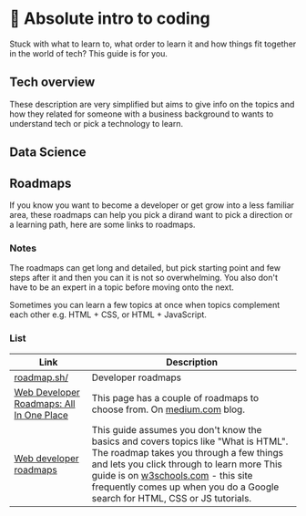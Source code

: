 # 🤷 Absolute intro to coding

Stuck with what to learn to, what order to learn it and how things fit together in the world of tech? This guide is for you.

## Tech overview

These description are very simplified but aims to give info on the topics and how they related for someone with a business background to wants to understand tech or pick a technology to learn.

## Data Science

## Roadmaps

If you know you want to become a developer or get grow into a less familiar area, these roadmaps can help you pick a dirand want to pick a direction or a learning path, here are some links to roadmaps. 

### Notes

The roadmaps can get long and detailed, but pick starting point and few steps after it and then you can it is not so overwhelming. You also don't have to be an expert in a topic before moving onto the next.

Sometimes you can learn a few topics at once when topics complement each other e.g. HTML + CSS, or HTML + JavaScript.

### List

| Link | Description |
|--|--|
| [roadmap.sh/](https://roadmap.sh/) | Developer roadmaps  |
| [Web Developer Roadmaps: All In One Place](https://medium.com/level-up-web/developer-roadmaps-all-in-one-place-75c0402db0e0) | This page has a couple of roadmaps to choose from. On [medium.com](https://medium.com) blog. |
| [Web developer roadmaps](https://www.w3schools.com/whatis/) | This guide assumes you don't know the basics and covers topics like "What is HTML". The roadmap takes you through a few things and lets you click through to learn more This guide is on [w3schools.com](www.w3schools.com) - this site frequently comes up when you do a Google search for HTML, CSS or JS tutorials.
<!--stackedit_data:
eyJwcm9wZXJ0aWVzIjoiZXh0ZW5zaW9uczpcbiAgcHJlc2V0Oi
BnZm1cbiIsImhpc3RvcnkiOlstNzk1MTA3MDMzLC0xNzc5MTQz
Mjg2XX0=
-->